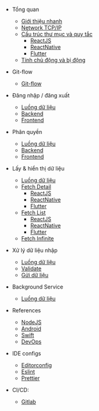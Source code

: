 - Tổng quan
  - [Giới thiệu nhanh](quickstart.md)
  - [Network TCP/IP](cheatsheet-tcp-ip.md)
  - [Cấu trúc thư mục và quy tắc](code-convention.md)
    - [ReactJS](structures/react-js.md)
    - [ReactNative](structures/react-native.md)
    - [Flutter](structures/flutter.md)
  - [Tính chủ động và bị động](core-concepts/active-passive.md)

- Git-flow
  - [Git-flow](git-flow/git-flow.md)

- Đăng nhập / đăng xuất
  - [Luồng dữ liệu](authentication/index.md)
  - [Backend](authentication/backend.md)
  - [Frontend](authentication/frontend.md)

- Phân quyền
  - [Luồng dữ liệu](authorization/index.md)
  - [Backend](authorization/backend.md)
  - [Frontend](authorization/frontend.md)

- Lấy & hiển thị dữ liệu
  - [Luồng dữ liệu](data-services/index.md)
  - [Fetch Detail](data-services/detail.md)
    - [ReactJS](data-services/frontend/react-js-fetch-detail.md)
    - [ReactNative](data-services/frontend/react-native-fetch-detail.md)
    - [Flutter](data-services/frontend/flutter-fetch-detail.md)
  - [Fetch List](data-services/listing.md)
    - [ReactJS](data-services/frontend/react-js-fetch-list.md)
    - [ReactNative](data-services/frontend/react-native-fetch-list.md)
    - [Flutter](data-services/frontend/flutter-fetch-list.md)
  - [Fetch Infinite](data-services/infinitie.md)


- Xử lý dữ liệu nhập
  - [Luồng dữ liệu](form-data/index.md)
  - [Validate](form-data/validator.md)
  - [Gửi dữ liệu](form-data/submission.md)

- Background Service
  - [Luồng dữ liệu](background-services/index.md)

- References
  - [NodeJS](references/nodejs.md)
  - [Android](references/android.md)
  - [Swift](references/swift.md)
  - [DevOps](references/devops.md)

- IDE configs
  - [Editorconfig](ide/editor.config.md)
  - [Eslint](ide/eslint.config.md)
  - [Prettier](ide/prettier.config.md)

- CI/CD:
  - [Gitlab](ci-cd/gitlab.md)
